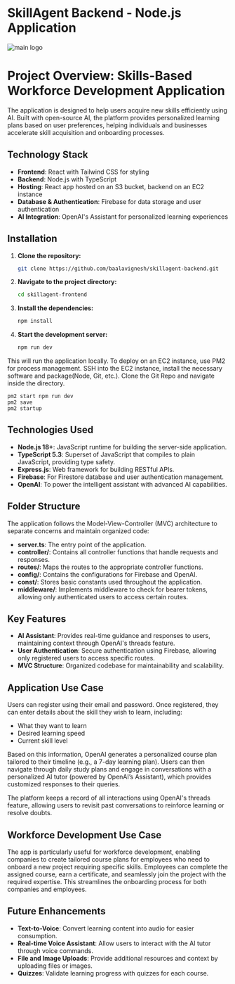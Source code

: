 # SkillAgent Backend - Node.js Application

![main logo](https://github.com/Baalavignesh/EzLearn-Hackvortex/blob/main/src/assets/github_img/img0.png?raw=true)

# Project Overview: Skills-Based Workforce Development Application

The application is designed to help users acquire new skills efficiently using AI. Built with open-source AI, the platform provides personalized learning plans based on user preferences, helping individuals and businesses accelerate skill acquisition and onboarding processes.

## Technology Stack
- **Frontend**: React with Tailwind CSS for styling
- **Backend**: Node.js with TypeScript
- **Hosting**: React app hosted on an S3 bucket, backend on an EC2 instance
- **Database & Authentication**: Firebase for data storage and user authentication
- **AI Integration**: OpenAI's Assistant for personalized learning experiences

## Installation

1. **Clone the repository:**
   ```bash
   git clone https://github.com/baalavignesh/skillagent-backend.git
   ```
2. **Navigate to the project directory:**
    ```bash
    cd skillagent-frontend
    ```
3. **Install the dependencies:**
    ```bash
    npm install
    ```
4. **Start the development server:**
    ```bash
    npm run dev
This will run the application locally. To deploy on an EC2 instance, use PM2 for process management. SSH into the EC2 instance, install the necessary software and package(Node, Git, etc.). Clone the Git Repo and navigate inside the directory.
    
    pm2 start npm run dev
    pm2 save
    pm2 startup


## Technologies Used
- **Node.js 18+**: JavaScript runtime for building the server-side application.
- **TypeScript 5.3**: Superset of JavaScript that compiles to plain JavaScript, providing type safety.
- **Express.js**: Web framework for building RESTful APIs.
- **Firebase**: For Firestore database and user authentication management.
- **OpenAI**: To power the intelligent assistant with advanced AI capabilities.

## Folder Structure
The application follows the Model-View-Controller (MVC) architecture to separate concerns and maintain organized code:

- **server.ts**: The entry point of the application.
- **controller/**: Contains all controller functions that handle requests and responses.
- **routes/**: Maps the routes to the appropriate controller functions.
- **config/**: Contains the configurations for Firebase and OpenAI.
- **const/**: Stores basic constants used throughout the application.
- **middleware/**: Implements middleware to check for bearer tokens, allowing only authenticated users to access certain routes.


## Key Features
- **AI Assistant**: Provides real-time guidance and responses to users, maintaining context through OpenAI's threads feature.
- **User Authentication**: Secure authentication using Firebase, allowing only registered users to access specific routes.
- **MVC Structure**: Organized codebase for maintainability and scalability.

## Application Use Case
Users can register using their email and password. Once registered, they can enter details about the skill they wish to learn, including:
- What they want to learn
- Desired learning speed
- Current skill level

Based on this information, OpenAI generates a personalized course plan tailored to their timeline (e.g., a 7-day learning plan). Users can then navigate through daily study plans and engage in conversations with a personalized AI tutor (powered by OpenAI’s Assistant), which provides customized responses to their queries.

The platform keeps a record of all interactions using OpenAI's threads feature, allowing users to revisit past conversations to reinforce learning or resolve doubts.

## Workforce Development Use Case
The app is particularly useful for workforce development, enabling companies to create tailored course plans for employees who need to onboard a new project requiring specific skills. Employees can complete the assigned course, earn a certificate, and seamlessly join the project with the required expertise. This streamlines the onboarding process for both companies and employees.

## Future Enhancements
- **Text-to-Voice**: Convert learning content into audio for easier consumption.
- **Real-time Voice Assistant**: Allow users to interact with the AI tutor through voice commands.
- **File and Image Uploads**: Provide additional resources and context by uploading files or images.
- **Quizzes**: Validate learning progress with quizzes for each course.






